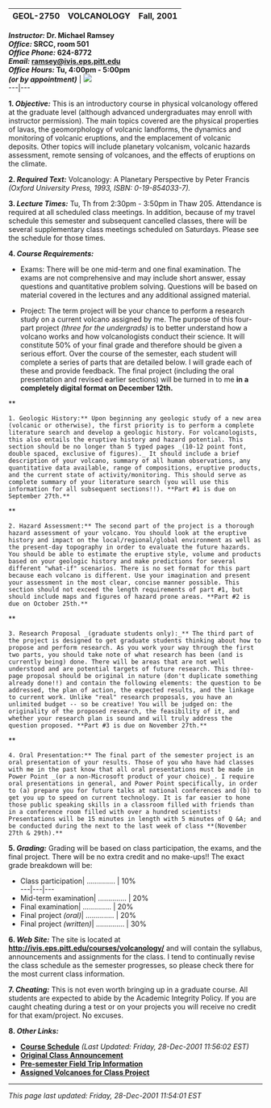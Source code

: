 | **GEOL-2750** | **VOLCANOLOGY** | **Fall, 2001**  
---|---|---  
  
  **_Instructor:_ Dr. Michael Ramsey**  
**_Office:_ SRCC, room 501**  
**_Office Phone:_ 624-8772**  
**_Email:_ [ ramsey@ivis.eps.pitt.edu](mailto:ramsey@ivis.eps.pitt.edu)**  
**_Office Hours:_ Tu, 4:00pm - 5:00pm  
                 _(or by appointment)_** |  ![](images/mont-pf-sm.jpg)  
---|---  
  
**1. _Objective:_** This is an introductory course in physical volcanology
offered at the graduate level (although advanced undergraduates may enroll
with instructor permission). The main topics covered are the physical
properties of lavas, the geomorphology of volcanic landforms, the dynamics and
monitoring of volcanic eruptions, and the emplacement of volcanic deposits.
Other topics will include planetary volcanism, volcanic hazards assessment,
remote sensing of volcanoes, and the effects of eruptions on the climate.

  

**2. _Required Text:_** Volcanology: A Planetary Perspective by Peter Francis
_(Oxford University Press, 1993, ISBN: 0-19-854033-7)._

  

**3. _Lecture Times:_** Tu, Th from 2:30pm - 3:50pm in Thaw 205. Attendance is
required at all scheduled class meetings. In addition, because of my travel
schedule this semester and subsequent cancelled classes, there will be several
supplementary class meetings scheduled on Saturdays. Please see the schedule
for those times.

  

**4. _Course Requirements:_**

  * Exams: There will be one mid-term and one final examination. The exams are not comprehensive and may include short answer, essay questions and quantitative problem solving. Questions will be based on material covered in the lectures and any additional assigned material. 

  * Project: The term project will be your chance to perform a research study on a current volcano assigned by me. The purpose of this four-part project _(three for the undergrads)_ is to better understand how a volcano works and how volcanologists conduct their science. It will constitute 50% of your final grade and therefore should be given a serious effort. Over the course of the semester, each student will complete a series of parts that are detailed below. I will grade each of these and provide feedback. The final project (including the oral presentation and revised earlier sections) will be turned in to me **in a completely digital format on December 12th.**

**

    1. Geologic History:** Upon beginning any geologic study of a new area (volcanic or otherwise), the first priority is to perform a complete literature search and develop a geologic history. For volcanologists, this also entails the eruptive history and hazard potential. This section should be no longer than 5 typed pages _(10-12 point font, double spaced, exclusive of figures)._ It should include a brief description of your volcano, summary of all human observations, any quantitative data available, range of compositions, eruptive products, and the current state of activity/monitoring. This should serve as complete summary of your literature search (you will use this information for all subsequent sections!!). **Part #1 is due on September 27th.**

**

    2. Hazard Assessment:** The second part of the project is a thorough hazard assessment of your volcano. You should look at the eruptive history and impact on the local/regional/global environment as well as the present-day topography in order to evaluate the future hazards. You should be able to estimate the eruptive style, volume and products based on your geologic history and make predictions for several different "what-if" scenarios. There is no set format for this part because each volcano is different. Use your imagination and present your assessment in the most clear, concise manner possible. This section should not exceed the length requirements of part #1, but should include maps and figures of hazard prone areas. **Part #2 is due on October 25th.**

**

    3. Research Proposal _(graduate students only):_** The third part of the project is designed to get graduate students thinking about how to propose and perform research. As you work your way through the first two parts, you should take note of what research has been (and is currently being) done. There will be areas that are not well understood and are potential targets of future research. This three-page proposal should be original in nature (don't duplicate something already done!!) and contain the following elements: the question to be addressed, the plan of action, the expected results, and the linkage to current work. Unlike "real" research proposals, you have an unlimited budget -- so be creative! You will be judged on: the originality of the proposed research, the feasibility of it, and whether your research plan is sound and will truly address the question proposed. **Part #3 is due on November 27th.**

**

    4. Oral Presentation:** The final part of the semester project is an oral presentation of your results. Those of you who have had classes with me in the past know that all oral presentations must be made in Power Point _(or a non-Microsoft product of your choice)_. I require oral presentations in general, and Power Point specifically, in order to (a) prepare you for future talks at national conferences and (b) to get you up to speed on current technology. It is far easier to hone those public speaking skills in a classroom filled with friends than in a conference room filled with over a hundred scientists! Presentations will be 15 minutes in length with 5 minutes of Q &A; and be conducted during the next to the last week of class **(November 27th & 29th).** 

  

**5. _Grading:_** Grading will be based on class participation, the exams, and
the final project. There will be no extra credit and no make-ups!! The exact
grade breakdown will be:

  * Class participation| .............. | 10%  
---|---|---  
  * Mid-term examination| .............. | 20%  
  * Final examination| .............. | 20%  
  * Final project _(oral)_| .............. |  20%  
  * Final project _(written)_| .............. |  30%  

  

**6. _Web Site:_** The site is located at
**<http://ivis.eps.pitt.edu/courses/volcanology/>** and will contain the
syllabus, announcements and assignments for the class. I tend to continually
revise the class schedule as the semester progresses, so please check there
for the most current class information.

  

**7. _Cheating:_** This is not even worth bringing up in a graduate course.
All students are expected to abide by the Academic Integrity Policy. If you
are caught cheating during a test or on your projects you will receive no
credit for that exam/project. No excuses.

  

**8. _Other Links:_**

  * **[Course Schedule](schedule.html)** _(Last Updated: Friday, 28-Dec-2001 11:56:02 EST)_
  * **[Original Class Announcement](announcement.html)**
  * **[Pre-semester Field Trip Information](trip.html)**
  * **[Assigned Volcanoes for Class Project](volcanoes.html)**  
  
  

* * *

_This page last updated: Friday, 28-Dec-2001 11:54:01 EST_

